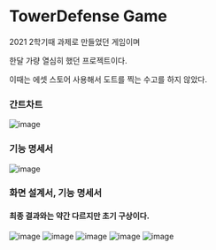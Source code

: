 # TowerDefense Game

2021 2학기때 과제로 만들었던 게임이며

한달 가량 열심히 했던 프로젝트이다. 

이때는 에셋 스토어 사용해서 도트를 찍는 수고를 하지 않았다.

### 간트차트

![image](https://user-images.githubusercontent.com/90199652/198581665-3ce28eff-9722-40ff-a664-9e5910592939.png)

### 기능 명세서 

![image](https://user-images.githubusercontent.com/90199652/198581737-b536f78f-8c4b-4afc-868e-59a987d66357.png)


### 화면 설계서, 기능 명세서
#### 최종 결과와는 약간 다르지만 초기 구상이다.

![image](https://user-images.githubusercontent.com/90199652/198581788-0f14796a-0272-4a61-be72-a1ad75b90622.png)
![image](https://user-images.githubusercontent.com/90199652/198581802-2de2c70d-e973-43c5-b0d1-3c70b5dd6484.png)
![image](https://user-images.githubusercontent.com/90199652/198581842-e85798cf-e10f-4f7f-8710-b9d918bcb015.png)
![image](https://user-images.githubusercontent.com/90199652/198581877-8fc124f1-02a8-4222-8c1f-62832ba74a30.png)
![image](https://user-images.githubusercontent.com/90199652/198581906-2d7ab7b8-9bc5-4df9-b2b8-e1362a36f4d4.png)


